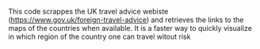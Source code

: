 This code scrappes the UK travel advice webiste (https://www.gov.uk/foreign-travel-advice) and retrieves the links to the maps of the countries when available.
It is a faster way to quickly visualize in which region of the country one can travel witout risk

